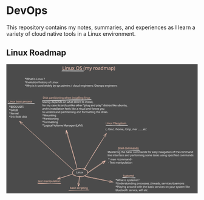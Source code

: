 # DevOps 
This repository contains my notes, summaries, and experiences as I learn a variety of cloud native tools in a Linux environment.

## Linux Roadmap

![linux](Excalidraw/linux.svg)
